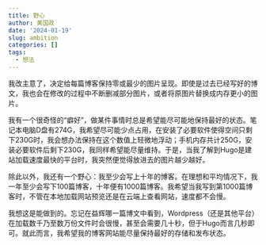 ```yaml
---
title: 野心
author: 黄国政
date: '2024-01-19'
slug: ambition
categories: []
tags:
  - 想法
---
```


<!--more-->

我改主意了，决定给每篇博客保持零或最少的图片呈现。即使是过去已经写好的博文，我也会在修改的过程中不断删减部分图片，或者将原图片替换成内存更小的图片。

我有一个很奇怪的“癖好”，做某件事情时总是希望能尽可能地保持最好的状态。笔记本电脑D盘有274G，我希望尽可能少点占用，在安装了必要软件使得空间只剩下230G时，我会想办法保持在这个数值上轻微地浮动；手机内存共计250G，安装必要软件后剩下230G，我同样希望能尽量维持。于是，当我了解到Hugo是建站加载速度最快的平台时，我突然便觉得放进去的图片越少越好。

除此以外，我还有一个野心：我至少会写上十年的博客。在理想和平均情况下，我一年至少会写下100篇博客，十年便有1000篇博客。我希望当我写到第1000篇博客时，不管在本地加载网站预览还是在云端上查看网站，速度都不会慢。

我想这是能做到的。忘记在益辉哪一篇博文中看到，Wordpress（还是其他平台）在加载数千乃至数万份文件时会很慢，甚至会需要几十秒，但于Hugo而言几秒即可。就此而言，我希望我的博客网站能尽量保持最好的存储和发布状态。